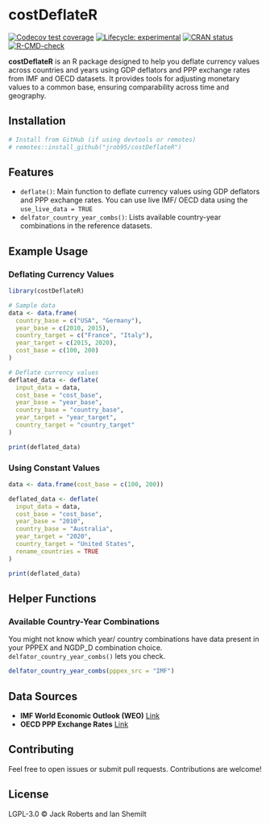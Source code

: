 
<!-- README.md is generated from README.Rmd. Please edit that file -->

# costDeflateR

<!-- badges: start -->

[![Codecov test
coverage](https://codecov.io/gh/jrob95/costDeflateR/graph/badge.svg)](https://app.codecov.io/gh/jrob95/costDeflateR)
[![Lifecycle:
experimental](https://img.shields.io/badge/lifecycle-experimental-orange.svg)](https://lifecycle.r-lib.org/articles/stages.html#experimental)
[![CRAN
status](https://www.r-pkg.org/badges/version/costDeflateR)](https://CRAN.R-project.org/package=costDeflateR)
[![R-CMD-check](https://github.com/jrob95/costDeflateR/actions/workflows/R-CMD-check.yaml/badge.svg)](https://github.com/jrob95/costDeflateR/actions/workflows/R-CMD-check.yaml)
<!-- badges: end -->

**costDeflateR** is an R package designed to help you deflate currency
values across countries and years using GDP deflators and PPP exchange
rates from IMF and OECD datasets. It provides tools for adjusting
monetary values to a common base, ensuring comparability across time and
geography.

## Installation

``` r
# Install from GitHub (if using devtools or remotes)
# remotes::install_github("jrob95/costDeflateR")
```

## Features

- `deflate()`: Main function to deflate currency values using GDP
  deflators and PPP exchange rates. You can use live IMF/ OECD data
  using the `use_live_data = TRUE`
- `delfator_country_year_combs()`: Lists available country-year
  combinations in the reference datasets.

## Example Usage

### Deflating Currency Values

``` r
library(costDeflateR)

# Sample data
data <- data.frame(
  country_base = c("USA", "Germany"),
  year_base = c(2010, 2015),
  country_target = c("France", "Italy"),
  year_target = c(2015, 2020),
  cost_base = c(100, 200)
)

# Deflate currency values
deflated_data <- deflate(
  input_data = data,
  cost_base = "cost_base",
  year_base = "year_base",
  country_base = "country_base",
  year_target = "year_target",
  country_target = "country_target"
)

print(deflated_data)
```

### Using Constant Values

``` r
data <- data.frame(cost_base = c(100, 200))

deflated_data <- deflate(
  input_data = data,
  cost_base = "cost_base",
  year_base = "2010",
  country_base = "Australia",
  year_target = "2020",
  country_target = "United States",
  rename_countries = TRUE
)

print(deflated_data)
```

## Helper Functions

### Available Country-Year Combinations

You might not know which year/ country combinations have data present in
your PPPEX and NGDP_D combination choice.
`delfator_country_year_combs()` lets you check.

``` r
delfator_country_year_combs(pppex_src = "IMF")
```

## Data Sources

- **IMF World Economic Outlook (WEO)**
  <a href = "https://www.imf.org/en/Publications/SPROLLS/world-economic-outlook-databases#sort=%40imfdate%20descending">Link</a>
- **OECD PPP Exchange Rates**
  <a href = "https://www.oecd.org/en/data/indicators/purchasing-power-parities-ppp.html">Link</a>

## Contributing

Feel free to open issues or submit pull requests. Contributions are
welcome!

## License

LGPL-3.0 © Jack Roberts and Ian Shemilt
